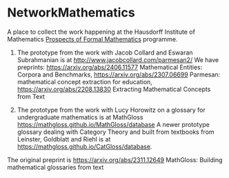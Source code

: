 # NetworkMathematics

A place to collect the work happening at the Hausdorff Institute of Mathematics 
[Prospects of Formal Mathematics](https://www.mathematics.uni-bonn.de/him/programs/current-trimester-program/him-trimester-program-prospects-of-formal-mathematics)
programme.

1. The prototype from the work with Jacob Collard and Eswaran Subrahmanian is at http://www.jacobcollard.com/parmesan2/ 
We have preprints:
https://arxiv.org/abs/2406.11577 Mathematical Entities: Corpora and Benchmarks,
https://arxiv.org/abs/2307.06699 Parmesan: mathematical concept extraction for education, 
https://arxiv.org/abs/2208.13830 Extracting Mathematical Concepts from Text

2. The prototype from the work with Lucy Horowitz on a glossary for undergraduate mathematics is at MathGloss https://mathgloss.github.io/MathGloss/database
   A newer prototype glossary dealing with Category Theory and built from textbooks from Leinster, Goldblatt and Riehl is at https://mathgloss.github.io/CatGloss/database.
    
The original preprint is https://arxiv.org/abs/2311.12649 MathGloss: Building mathematical glossaries from text


